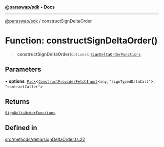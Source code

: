 [**@paraswap/sdk**](../README.md) • **Docs**

***

[@paraswap/sdk](../globals.md) / constructSignDeltaOrder

# Function: constructSignDeltaOrder()

> **constructSignDeltaOrder**(`options`): [`SignDeltaOrderFunctions`](../type-aliases/SignDeltaOrderFunctions.md)

## Parameters

• **options**: [`Pick`](../-internal-/type-aliases/Pick.md)\<[`ConstructProviderFetchInput`](../interfaces/ConstructProviderFetchInput.md)\<`any`, `"signTypedDataCall"`\>, `"contractCaller"`\>

## Returns

[`SignDeltaOrderFunctions`](../type-aliases/SignDeltaOrderFunctions.md)

## Defined in

[src/methods/delta/signDeltaOrder.ts:22](https://github.com/paraswap/paraswap-sdk/blob/master/src/methods/delta/signDeltaOrder.ts#L22)

